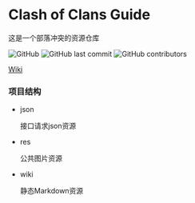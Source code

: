 # Clash of Clans Guide

这是一个部落冲突的资源仓库

<!-- ![Relative date](https://img.shields.io/date/1595634404?label=last&nbsp;change)-->

![GitHub](https://img.shields.io/github/license/hushenghao/coc-guide-resource)  ![GitHub last commit](https://img.shields.io/github/last-commit/hushenghao/coc-guide-resource)  ![GitHub contributors](https://img.shields.io/github/contributors-anon/hushenghao/coc-guide-resource)


[Wiki](./wiki/Index.md)

### 项目结构

* json 

    接口请求json资源

* res

    公共图片资源

* wiki

    静态Markdown资源


